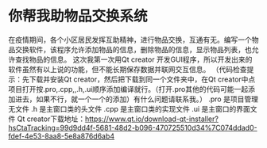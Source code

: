 # 你帮我助物品交换系统
在疫情期间，各个小区居民发挥互助精神，进行物品交换，互通有无。编写一个物品交换软件，该程序允许添加物品的信息，删除物品的信息，显示物品列表，也允许查找物品的信息。
这次我第一次用Qt creator 开发GUI程序，所以开发出来的软件虽然有以上说的功能，但不能长期保存数据并联网交互信息。
（代码检查提示：先下载并安装Qt creator，然后把下载到同一个文件夹中，在Qt creator中点项目打开按.pro,.cpp,,.h,.ui顺序添加编译就行。（打开.pro其他的代码可能一起添加进去，如果不行，就一个一个的添加）有什么问题请联系我。）
.pro 是项目管理无文件
.h   是主窗口类的头文件
.cpp 是主窗口类的实现文件
.ui  是主窗口的界面文件
Qt creator下载地址：https://www.qt.io/download-qt-installer?hsCtaTracking=99d9dd4f-5681-48d2-b096-470725510d34%7C074ddad0-fdef-4e53-8aa8-5e8a876d6ab4
